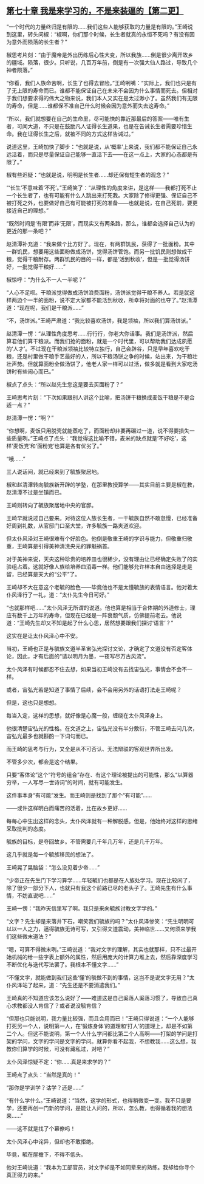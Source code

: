 ## [第七十章 我是来学习的，不是来装逼的【第二更】](https://www.xxbiquge.com/11_11207/9241601.html)


  “一个时代的力量终归是有限的……我们这些人能够获取的力量是有限的。”王崎说到这里，转头问椒：“椒啊，你们那个时候，长生者就真的永恒不死吗？有没有因为意外而陨落的长生者？”

  椒思考片刻：“由于魔帝是外出历练后心性大变，所以我族……倒是很少离开故乡的疆域。陨落，很少。只听说，几百万年前，倒是有一次强大仙人路过，导致几个神者陨落。”

  “你看，我们人族命苦啊，长生了也得去冒险。”王崎咧嘴：“实际上，我们也只是有了无上限的寿命而已。谁都不能保证自己在未来不会因为什么事情而死去。但相对于我们想要求得的伟大之物来说，我们本人又实在是太过渺小了。虽然我们有无限的寿命，但是……谁都保不准自己什么时候会因为意外而失去这寿命。”

  “所以，我们就想要在自己的生命里，尽可能快的靠近那最后的答案——唯有生者，可闻大道，不只是在鼓励凡人证得长生道果，也是在告诫长生者需要珍惜生命。我在证得长生之后，就被不同的方式这样告诫过。”

  说道这里，王崎加快了脚步：“也就是说，从‘概率’上来说，我们都不能保证自己永远活着，而只是尽量保证自己能够一直活下去——在这一点上，大家的心态都是有限了。”

  椒有些迟疑：“也就是说，明明是长生者……却还保有短生者的观念？”

  “‘长生’不意味着‘不死’。”王崎笑了：“从理性的角度来讲，是这样——我都打死不止一个长生者了，也有可能有什么人跳出来打死我。大家除了修得更强、保证自己不被打死之外，也要做好自己有可能被打死的准备——也就是说，在自己死前，要更接近自己的理想。”

  “既然时间是‘有限’而非‘无限’，而现实又有两条路，那么，谁都会选择自己认为的更近的那一条吧？”

  赵清潭补充道：“我来做个比方好了。现在，有两群饥民，获得了一批面粉。其中一群饥民，想要用这些面粉做成汤饼，觉得汤饼管饱。而另一批饥民则想做成干粮，觉得干粮耐存。两群饥民的目的一样，都是‘活到秋收’，但是一批觉得汤饼好，一批觉得干粮好……”

  椒惊呼：“为什么不一人一半呢？”

  “人心不足呗。干粮派觉得做成汤饼浪费面粉，汤饼派觉得干粮不养人。若是就这样两边个一半的面粉，说不定大家都不能活到秋收，所幸将对面的也夺了。”赵清潭道：“现在呢，我们是干粮派……”

  “不，汤饼派。”王崎严肃道：“我比较喜欢汤饼，我是领袖，所以我们算汤饼派。”

  赵清潭一愣：“从理性角度思考……行行行，你老大你话事。我们是汤饼派，然后算君他们算干粮派。而我们抢的面粉，就是一个时代里，可以帮助我们达成夙愿的‘人才’。不过现在干粮派领袖比较特立独行，自己会辟谷，只是早年喜欢吃干粮，还是村里做干粮手艺最好的人，所以干粮汤饼之争的时候，站出来，为干粮壮壮声势。但就算面粉全做汤饼了，他老人家一样可以过活，做多就是看到大家吃汤饼时有些闹心而已。”

  椒点了点头：“所以赵先生您这是要去买面粉了？”

  王崎思考片刻：“下次如果跟别人讲这个比喻，把汤饼干粮换成麦饭干粮是不是合适一点？”

  赵清潭一愣：“啊？”

  “你想啊，麦饭只用脱壳就能蒸吃了，而面粉却非要再碾过一道，说不得要损失一些质量咧。”王崎点了点头：“我觉得这比喻不错，麦米的缺点就是‘不好吃’，这样‘麦饭党’和‘面粉党’也算是各有优劣了。”

  “哦……”

  三人说话间，就已经来到了毓族聚居地。

  椒和赵清潭转向毓族新开辟的学塾，在那里教授算学——其实目前主要是椒在教，赵清潭不过是坐镇而已。

  王崎则转向了毓族聚居地中央的官邸。

  王崎早就说过自己要来。对待这位人族长生者，一干毓族自然不敢怠慢，已经准备好周到礼数，从官邸门口至大堂，许多毓族一路夹道欢迎。

  但太仆风泽对王崎很难有个好脸色。他倒是敬重王崎的学识与能力，但敬重归敬重，王崎算是引得美神清洗央元的罪魁祸首。

  对于美神来说，天央这种珍贵的培养皿也很稀少，没有理由让已经确定失败了的实验组占着。这就好像人族给培养皿消毒一样。他们能够允许样本自由选择是走是留，已经算是天大的“公平”了。

  王崎却不大在意这个老毓的脸色——毕竟他也不是太懂毓族的表情语言。他对着太仆风泽行了一礼，道：“太仆先生今日可好。”

  “也就那样吧……”太仆风泽无所谓的说道。他也算是相当于合体期的外道修士，理应有数千上万年的寿命，但现在已经是一阵衰颓气质，仿佛提前老去。他说道：“王崎先生却又不知是起了什么心思，居然想要跟我们探讨‘语言’？”

  这实在是让太仆风泽心中不安。

  当初，王崎也正是与毓族文道半圣宙弘光探讨文论，才确定了文道没有否定客体论，因此，才有后面的“请以明月为墨，一夜写尽万古风流”。

  太仆风泽有时候都忍不住去想，如果当初王崎没有去找宙弘光，事情会不会不一样。

  或者，宙弘光若是知道了事情了后续，会不会用另外的话语打法走王崎呢？

  但是，这也只是想想。

  每当入定，这样的思想，就好像是心魔一般，缠绕在太仆风泽身上。

  他很清楚宙弘光的性格。在文道之上，宙弘光没有半分敷衍，不管王崎去问几次，宙弘光最多也就斟酌一下词句而已。

  而王崎的思考与行为，又全是从不可否认、无法辩驳的客观世界所出发。

  不管多少次，都会是这个结果。

  只要“客体论”这个“符号的组合”存在、有这个理论被提出的可能性，那么“以算器穷举，一人写尽一世诗词”的时间，就有可能发生。

  这件事本身“有可能”发生。而王崎则是找到了那个“有可能”……

  ——或许这样明白而痛苦的活着，比在故乡更好……

  每每心中生出这样的念头，太仆风泽就有一种解脱感。但是，他始终对这样的思绪采取批判的态度。

  毓族的目标，是夺回故乡。不管需要几千年几万年，还是几千万年。

  这几乎就是每一个毓族移民的想法了。

  王崎晃了晃脑袋：“怎么没见着少帝……”

  “少帝正在先生门下学习算学……年轻毓们也都是在人族处学习。现在比较闲了，除了很少一部分下人，也就只有我这个前路已尽的老头子了。王崎先生有什么事情，不妨直说吧……”

  王崎一愣：“我昨天信里写了啊。我只是来向毓族讨教文字学的。”

  “文字？先生却是来落井下石，嘲笑我们毓族的吗？”太仆风泽惨笑：“先生明明可以以一人之力，逼得毓族无诗可写，又引得文道震动，美神临世……又何须来学我们这些微末道法？”

  “嗯，可算不得微末咧。”王崎说道：“我对文字的理解，其实也就那样，只不过最开始机械的给一些字表上额外的属性，然后用庞大的计算力堆上去，然后靠深度学习不断优化与迭代写法罢了。我根本不懂文字……”

  “不懂文字，就能做到我们这些‘懂’的毓做不到的事情，这岂不是说文字无用？”太仆风泽站了起来，道：“先生还是不要消遣我们。”

  王崎真的不知道应该怎么说好了——难道这是自己奚落人奚落习惯了，导致自己真心求教都没人肯信了？或者说没毓肯信？

  “但那也只能说明，我力量比较强，而且会用而已！”王崎只得说道：“一个人能够打死另一个人，说明第一人，在‘锻炼身体’的道理和‘打人’的道理上，却是不如第二个人。但这不能说明，第一个人什么学问都比第二个人高啊——打架的学问是打架的学问，文字的学问是文字的学问。就算你看不起我，不想教我……这么想，我教你们算学的时候，可没有藏私过，对吧？”

  太仆风泽惊疑不定：“你……真是来求学的？”

  王崎点了点头：“当然是真的！”

  “那你是学训学？诂学？还是……”

  “有什么学什么。”王崎说道：“当然，这学的形式，也得稍微变一变。我不只是要学，还要再创一门新的学问，是能让人问的，所以，怎么教，也得循着我的想法来……”

  ——这不就是找了个幕僚吗！

  太仆风泽心中诧异，但却也不敢拒绝。

  毕竟，毓在屋檐下，不得不低头。

  他对王崎说道：“我本为工部官员，对文字却是不如同辈来的熟练。我却给你寻个真正得力的来。”
